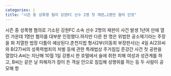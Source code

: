 ```yaml
---
categories: j
title: "시즌 중 성폭행 혐의 강원FC 선수 2명 첫 재판…1명만 혐의 인정"
---
```

시즌 중 성폭행 혐의로 기소된 강원FC 소속 선수 2명의 재판이 사건 발생 1년여 만에 열린 가운데 1명만 혐의를 대부분 인정했다.하지만 다른 한 명은 위법한 공소제기라는 주장을 펴 치열한 법정 다툼이 예상된다.춘천지법 형사2부(이동희 부장판사)는 4일 A(23)씨와 B(27)씨의 성폭력범죄의 처벌 등에 관한 특례법상 주거침입 준강간 사건 첫 공판을 열었다.A씨는 지난해 10월 1일 강릉시 한 호텔에서 술에 취한 피해 여성과 성관계를 하고, B씨는 같은 날 피해자가 잠이 든 객실 안으로 침입해 성행위를 하는 등 두 사람이 공모해 항